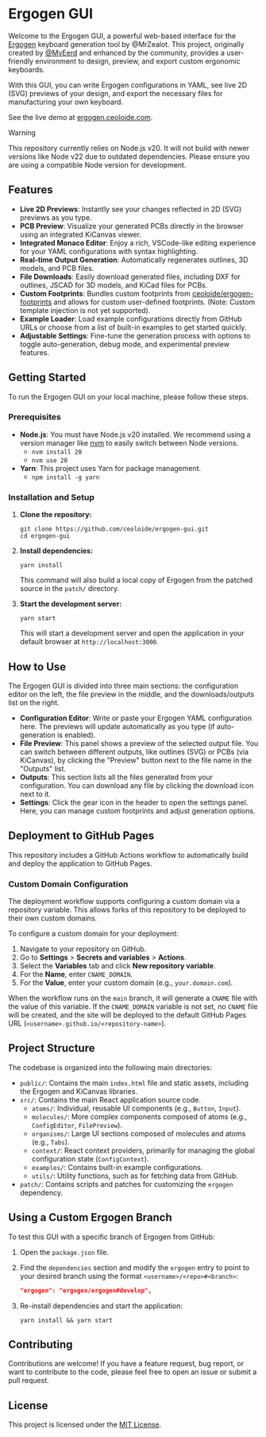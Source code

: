 # Ergogen GUI

Welcome to the Ergogen GUI, a powerful web-based interface for the [Ergogen](https://github.com/mrzealot/ergogen) keyboard generation tool by @MrZealot. This project, originally created by [@MvEerd](https://github.com/MvEerd) and enhanced by the community, provides a user-friendly environment to design, preview, and export custom ergonomic keyboards.

With this GUI, you can write Ergogen configurations in YAML, see live 2D (SVG) previews of your design, and export the necessary files for manufacturing your own keyboard.

See the live demo at [ergogen.ceoloide.com](https://ergogen.ceoloide.com).

> [!WARNING]
> This repository currently relies on Node.js v20. It will not build with newer versions like Node v22 due to outdated dependencies. Please ensure you are using a compatible Node version for development.

## Features

- **Live 2D Previews**: Instantly see your changes reflected in 2D (SVG) previews as you type.
- **PCB Preview**: Visualize your generated PCBs directly in the browser using an integrated KiCanvas viewer.
- **Integrated Monaco Editor**: Enjoy a rich, VSCode-like editing experience for your YAML configurations with syntax highlighting.
- **Real-time Output Generation**: Automatically regenerates outlines, 3D models, and PCB files.
- **File Downloads**: Easily download generated files, including DXF for outlines, JSCAD for 3D models, and KiCad files for PCBs.
- **Custom Footprints**: Bundles custom footprints from [ceoloide/ergogen-footprints](https://github.com/ceoloide/ergogen-footprints) and allows for custom user-defined footprints. (Note: Custom template injection is not yet supported).
- **Example Loader**: Load example configurations directly from GitHub URLs or choose from a list of built-in examples to get started quickly.
- **Adjustable Settings**: Fine-tune the generation process with options to toggle auto-generation, debug mode, and experimental preview features.

## Getting Started

To run the Ergogen GUI on your local machine, please follow these steps.

### Prerequisites

- **Node.js**: You must have Node.js v20 installed. We recommend using a version manager like [nvm](https://github.com/nvm-sh/nvm) to easily switch between Node versions.
  - `nvm install 20`
  - `nvm use 20`
- **Yarn**: This project uses Yarn for package management.
  - `npm install -g yarn`

### Installation and Setup

1. **Clone the repository:**

   ```shell
   git clone https://github.com/ceoloide/ergogen-gui.git
   cd ergogen-gui
   ```

2. **Install dependencies:**

   ```shell
   yarn install
   ```

   This command will also build a local copy of Ergogen from the patched source in the `patch/` directory.

3. **Start the development server:**

   ```shell
   yarn start
   ```

   This will start a development server and open the application in your default browser at `http://localhost:3000`.

## How to Use

The Ergogen GUI is divided into three main sections: the configuration editor on the left, the file preview in the middle, and the downloads/outputs list on the right.

- **Configuration Editor**: Write or paste your Ergogen YAML configuration here. The previews will update automatically as you type (if auto-generation is enabled).
- **File Preview**: This panel shows a preview of the selected output file. You can switch between different outputs, like outlines (SVG) or PCBs (via KiCanvas), by clicking the "Preview" button next to the file name in the "Outputs" list.
- **Outputs**: This section lists all the files generated from your configuration. You can download any file by clicking the download icon next to it.
- **Settings**: Click the gear icon in the header to open the settings panel. Here, you can manage custom footprints and adjust generation options.

## Deployment to GitHub Pages

This repository includes a GitHub Actions workflow to automatically build and deploy the application to GitHub Pages.

### Custom Domain Configuration

The deployment workflow supports configuring a custom domain via a repository variable. This allows forks of this repository to be deployed to their own custom domains.

To configure a custom domain for your deployment:

1. Navigate to your repository on GitHub.
2. Go to **Settings** > **Secrets and variables** > **Actions**.
3. Select the **Variables** tab and click **New repository variable**.
4. For the **Name**, enter `CNAME_DOMAIN`.
5. For the **Value**, enter your custom domain (e.g., `your.domain.com`).

When the workflow runs on the `main` branch, it will generate a `CNAME` file with the value of this variable. If the `CNAME_DOMAIN` variable is not set, no `CNAME` file will be created, and the site will be deployed to the default GitHub Pages URL (`<username>.github.io/<repository-name>`).

## Project Structure

The codebase is organized into the following main directories:

- `public/`: Contains the main `index.html` file and static assets, including the Ergogen and KiCanvas libraries.
- `src/`: Contains the main React application source code.
  - `atoms/`: Individual, reusable UI components (e.g., `Button`, `Input`).
  - `molecules/`: More complex components composed of atoms (e.g., `ConfigEditor`, `FilePreview`).
  - `organisms/`: Large UI sections composed of molecules and atoms (e.g., `Tabs`).
  - `context/`: React context providers, primarily for managing the global configuration state (`ConfigContext`).
  - `examples/`: Contains built-in example configurations.
  - `utils/`: Utility functions, such as for fetching data from GitHub.
- `patch/`: Contains scripts and patches for customizing the `ergogen` dependency.

## Using a Custom Ergogen Branch

To test this GUI with a specific branch of Ergogen from GitHub:

1. Open the `package.json` file.
2. Find the `dependencies` section and modify the `ergogen` entry to point to your desired branch using the format `<username>/<repo>#<branch>`:

   ```json
   "ergogen": "ergogen/ergogen#develop",
   ```

3. Re-install dependencies and start the application:

   ```shell
   yarn install && yarn start
   ```

## Contributing

Contributions are welcome! If you have a feature request, bug report, or want to contribute to the code, please feel free to open an issue or submit a pull request.

## License

This project is licensed under the [MIT License](LICENSE).

